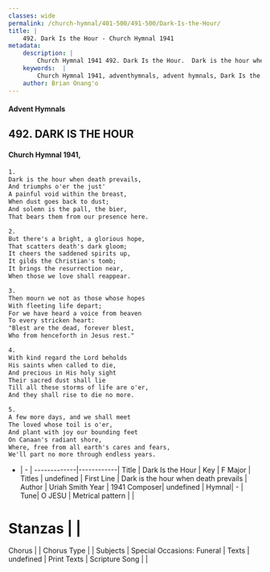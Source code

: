 ```yaml
---
classes: wide
permalink: /church-hymnal/401-500/491-500/Dark-Is-the-Hour/
title: |
    492. Dark Is the Hour - Church Hymnal 1941
metadata:
    description: |
        Church Hymnal 1941 492. Dark Is the Hour.  Dark is the hour when death prevails,  And triumphs o'er the just'  A painful void within the breast,  When dust goes back to dust;  And solemn is the pall, the bier,  That bears them from our presence here. 
    keywords:  |
        Church Hymnal 1941, adventhymnals, advent hymnals, Dark Is the Hour, Dark is the hour when death prevails. 
    author: Brian Onang'o
---
```


#### Advent Hymnals
## 492. DARK IS THE HOUR
####  Church Hymnal 1941,

```txt
1.
Dark is the hour when death prevails, 
And triumphs o'er the just' 
A painful void within the breast, 
When dust goes back to dust; 
And solemn is the pall, the bier, 
That bears them from our presence here. 

2.
But there's a bright, a glorious hope, 
That scatters death's dark gloom; 
It cheers the saddened spirits up, 
It gilds the Christian's tomb; 
It brings the resurrection near, 
When those we love shall reappear. 

3.
Then mourn we not as those whose hopes 
With fleeting life depart; 
For we have heard a voice from heaven 
To every stricken heart: 
"Blest are the dead, forever blest, 
Who from henceforth in Jesus rest." 

4.
With kind regard the Lord beholds 
His saints when called to die, 
And precious in His holy sight 
Their sacred dust shall lie 
Till all these storms of life are o'er, 
And they shall rise to die no more. 

5.
A few more days, and we shall meet 
The loved whose toil is o'er, 
And plant with joy our bounding feet 
On Canaan's radiant shore, 
Where, free from all earth's cares and fears, 
We'll part no more through endless years.

```

- |   -  |
-------------|------------|
Title | Dark Is the Hour |
Key | F Major |
Titles | undefined |
First Line | Dark is the hour when death prevails |
Author | Uriah Smith
Year | 1941
Composer| undefined |
Hymnal|  - |
Tune| O JESU |
Metrical pattern | |
# Stanzas |  |
Chorus |  |
Chorus Type |  |
Subjects | Special Occasions: Funeral |
Texts | undefined |
Print Texts | 
Scripture Song |  |
    
